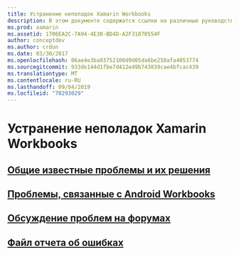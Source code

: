 ```yaml
---
title: Устранение неполадок Xamarin Workbooks
description: В этом документе содержатся ссылки на различные руководства, содержащие сведения об устранении неполадок при работе с Xamarin Workbooks. Связанное содержимое описывает общие известные проблемы, проблемы с книгами Android и предоставляет ресурсы, связанные с поддержкой.
ms.prod: xamarin
ms.assetid: 1706EA2C-7A94-4E30-BD4D-A2F31070554F
author: conceptdev
ms.author: crdun
ms.date: 03/30/2017
ms.openlocfilehash: 06ae4e3ba93752100d9d05da6be258afa4053774
ms.sourcegitcommit: 933de144d1fbe7d412e49b743839cae4bfcac439
ms.translationtype: MT
ms.contentlocale: ru-RU
ms.lasthandoff: 09/04/2019
ms.locfileid: "70293029"
---
```

# <a name="troubleshooting-xamarin-workbooks"></a>Устранение неполадок Xamarin Workbooks

## <a name="general-known-issues--workaroundsgeneralmd"></a>[Общие известные проблемы и их решения](general.md)

## <a name="issues-with-android-workbooksandroidmd"></a>[Проблемы, связанные с Android Workbooks](android.md)

## <a name="discuss-issues-on-the-forumsforums"></a>[Обсуждение проблем на форумах][forums]

## <a name="file-a-bug-reporttoolsworkbooksinstallmdreporting-bugs"></a>[Файл отчета об ошибках](~/tools/workbooks/install.md#reporting-bugs)

[forums]: https://forums.xamarin.com/categories/inspector
